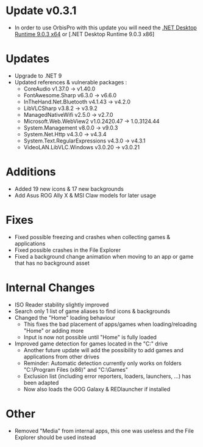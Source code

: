 # Update v0.3.1

- In order to use OrbisPro with this update you will need the [.NET Desktop Runtime 9.0.3 x64](https://dotnet.microsoft.com/en-us/download/dotnet/thank-you/runtime-desktop-9.0.3-windows-x64-installer) or [.NET Desktop Runtime 9.0.3 x86]

# Updates
- Upgrade to .NET 9
- Updated references & vulnerable packages :
  - CoreAudio v1.37.0 -> v1.40.0
  - FontAwesome.Sharp v6.3.0 -> v6.6.0
  - InTheHand.Net.Bluetooth v4.1.43 -> v4.2.0
  - LibVLCSharp v3.8.2 -> v3.9.2
  - ManagedNativeWifi v2.5.0 -> v2.7.0
  - Microsoft.Web.WebView2 v1.0.2420.47 -> 1.0.3124.44
  - System.Management v8.0.0 -> v9.0.3
  - System.Net.Http v4.3.0 -> v4.3.4
  - System.Text.RegularExpressions v4.3.0 -> v4.3.1
  - VideoLAN.LibVLC.Windows v3.0.20 -> v3.0.21

# Additions
- Added 19 new icons & 17 new backgrounds
- Add Asus ROG Ally X & MSI Claw models for later usage

# Fixes
- Fixed possible freezing and crashes when collecting games & applications
- Fixed possible crashes in the File Explorer
- Fixed a background change animation when moving to an app or game that has no background asset

# Internal Changes
- ISO Reader stability slightly improved
- Search only 1 list of game aliases to find icons & backgrounds
- Changed the "Home" loading behaviour
  - This fixes the bad placement of apps/games when loading/reloading "Home" or adding more
  - Input is now not possible until "Home" is fully loaded
- Improved game detection for games located in the "C:\" drive
  - Another future update will add the possibility to add games and applications from other drives
  - Reminder: Automatic detection currently only works on folders "C:\Program Files (x86)" and "C:\Games"
  - Exclusion list (including error reporters, loaders, launchers, ...) has been adapted
  - Now also loads the GOG Galaxy & REDlauncher if installed

# Other
- Removed "Media" from internal apps, this one was useless and the File Explorer should be used instead
